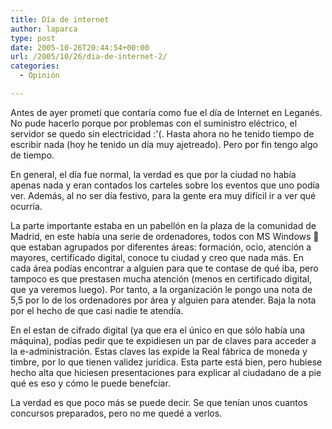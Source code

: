 ```yaml
---
title: Día de internet
author: laparca
type: post
date: 2005-10-26T20:44:54+00:00
url: /2005/10/26/dia-de-internet-2/
categories:
  - Opinión

---
```

Antes de ayer prometí que contaría como fue el día de Internet en Leganés. No pude hacerlo porque por problemas con el suministro eléctrico, el servidor se quedo sin electricidad :'(. Hasta ahora no he tenido tiempo de escribir nada (hoy he tenido un día muy ajetreado). Pero por fin tengo algo de tiempo.

En general, el día fue normal, la verdad es que por la ciudad no había apenas nada y eran contados los carteles sobre los eventos que uno podía ver. Además, al no ser día festivo, para la gente era muy difícil ir a ver qué ocurría.

La parte importante estaba en un pabellón en la plaza de la comunidad de Madrid, en este había una serie de ordenadores, todos con MS Windows 🙁 que estaban agrupados por diferentes áreas: formación, ocio, atención a mayores, certificado digital, conoce tu ciudad y creo que nada más. En cada área podías encontrar a alguien para que te contase de qué iba, pero tampoco es que prestasen mucha atención (menos en certificado digital, que ya veremos luego). Por tanto, a la organización le pongo una nota de 5,5 por lo de los ordenadores por área y alguien para atender. Baja la nota por el hecho de que casi nadie te atendía.

En el estan de cifrado digital (ya que era el único en que sólo había una máquina), podías pedir que te expidiesen un par de claves para acceder a la e-administración. Estas claves las expide la Real fábrica de moneda y timbre, por lo que tienen validez jurídica. Esta parte está bien, pero hubiese hecho alta que hiciesen presentaciones para explicar al ciudadano de a pie qué es eso y cómo le puede benefciar.

La verdad es que poco más se puede decir. Se que tenían unos cuantos concursos preparados, pero no me quedé a verlos.